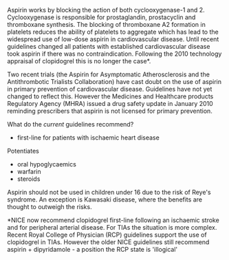 Aspirin works by blocking the action of both cyclooxygenase\-1 and 2. Cyclooxygenase is responsible for prostaglandin, prostacyclin and thromboxane synthesis. The blocking of thromboxane A2 formation in platelets reduces the ability of platelets to aggregate which has lead to the widespread use of low\-dose aspirin in cardiovascular disease. Until recent guidelines changed all patients with established cardiovascular disease took aspirin if there was no contraindication. Following the 2010 technology appraisal of clopidogrel this is no longer the case\*.  
  
Two recent trials (the Aspirin for Asymptomatic Atherosclerosis and the Antithrombotic Trialists Collaboration) have cast doubt on the use of aspirin in primary prevention of cardiovascular disease. Guidelines have not yet changed to reflect this. However the Medicines and Healthcare products Regulatory Agency (MHRA) issued a drug safety update in January 2010 reminding prescribers that aspirin is not licensed for primary prevention.  
  
What do the *current* guidelines recommend?  
* first\-line for patients with ischaemic heart disease

  
Potentiates  
* oral hypoglycaemics
* warfarin
* steroids

  
Aspirin should not be used in children under 16 due to the risk of Reye's syndrome. An exception is Kawasaki disease, where the benefits are thought to outweigh the risks.  
  
  
\*NICE now recommend clopidogrel first\-line following an ischaemic stroke and for peripheral arterial disease. For TIAs the situation is more complex. Recent Royal College of Physician (RCP) guidelines support the use of clopidogrel in TIAs. However the older NICE guidelines still recommend aspirin \+ dipyridamole \- a position the RCP state is 'illogical'